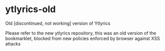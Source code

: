 ytlyrics-old
============

Old [discontinued, not working] version of Ytlyrics

Please refer to the new ytlyrics repository, this was an old version
of the bookmarklet, blocked from new policies enforced by browser
against XSS attacks
